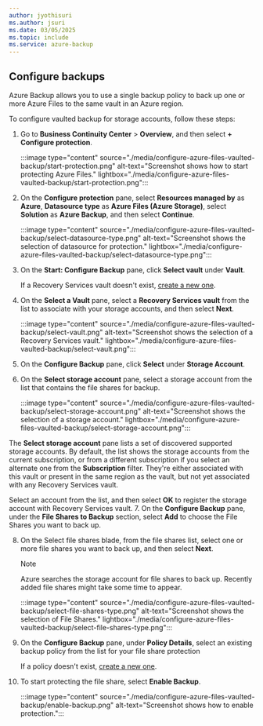 ```yaml
---
author: jyothisuri
ms.author: jsuri
ms.date: 03/05/2025
ms.topic: include
ms.service: azure-backup
---
```



## Configure backups

Azure Backup allows you to use a single backup policy to back up one or more Azure Files to the same vault in an Azure region.

To configure vaulted backup for storage accounts, follow these steps:

1. Go to **Business Continuity Center** > **Overview**, and then select **+ Configure protection**.

   :::image type="content" source="./media/configure-azure-files-vaulted-backup/start-protection.png" alt-text="Screenshot shows how to start protecting Azure Files." lightbox="./media/configure-azure-files-vaulted-backup/start-protection.png":::

2. On the **Configure protection** pane, select **Resources managed by** as **Azure**, **Datasource type** as **Azure Files (Azure Storage)**, select **Solution** as **Azure Backup**, and then select **Continue**.
 
   :::image type="content" source="./media/configure-azure-files-vaulted-backup/select-datasource-type.png" alt-text="Screenshot shows the selection of datasource for protection." lightbox="./media/configure-azure-files-vaulted-backup/select-datasource-type.png":::

3. On the **Start: Configure Backup** pane, click **Select vault** under **Vault**.

   If a Recovery Services vault doesn't exist, [create a new one](../articles/backup/backup-create-recovery-services-vault.md#create-a-recovery-services-vault).

4. On the **Select a Vault** pane, select a **Recovery Services vault** from the list to associate with your storage accounts, and then select **Next**. 
 
   :::image type="content" source="./media/configure-azure-files-vaulted-backup/select-vault.png" alt-text="Screenshot shows the selection of a Recovery Services vault." lightbox="./media/configure-azure-files-vaulted-backup/select-vault.png":::

5. On the **Configure Backup** pane, click **Select** under **Storage Account**.

6. On the **Select storage account** pane, select a storage account from the list that contains the file shares for backup.

   :::image type="content" source="./media/configure-azure-files-vaulted-backup/select-storage-account.png" alt-text="Screenshot shows the selection of a storage account." lightbox="./media/configure-azure-files-vaulted-backup/select-storage-account.png":::

The **Select storage account** pane lists a set of discovered supported storage accounts. By default, the list shows the storage accounts from the current subscription, or from a different subscription if you select an alternate one from the **Subscription** filter. They're either associated with this vault or present in the same region as the vault, but not yet associated with any Recovery Services vault.
 
   Select an account from the list, and then select **OK** to register the storage account with Recovery Services vault.
7. On the **Configure Backup** pane, under the **File Shares to Backup** section, select **Add** to choose the File Shares you want to back up.

8. On the Select file shares blade, from the file shares list, select one or more file shares you want to back up, and then select **Next**.

   >[!Note]
   >Azure searches the storage account for file shares to back up. Recently added file shares might take some time to appear.

   :::image type="content" source="./media/configure-azure-files-vaulted-backup/select-file-shares-type.png" alt-text="Screenshot shows the selection of File Shares." lightbox="./media/configure-azure-files-vaulted-backup/select-file-shares-type.png":::

9. On the **Configure Backup** pane, under **Policy Details**, select an existing backup policy from the list for your file share protection

   If a policy doesn't exist, [create a new one](../articles/backup/manage-afs-backup.md#create-a-new-policy).

10. To start protecting the file share, select **Enable Backup**.
 
    :::image type="content" source="./media/configure-azure-files-vaulted-backup/enable-backup.png" alt-text="Screenshot shows how to enable protection.":::






